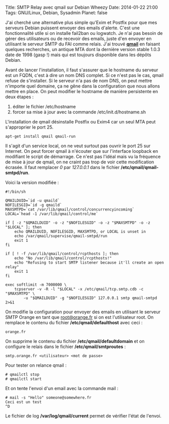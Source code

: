 Title: SMTP Relay avec qmail sur Debian Wheezy
Date: 2014-01-22 21:00
Tags: GNU/Linux, Debian, Sysadmin
Planet: false

J'ai cherché une alternative plus simple qu'Exim et Postfix pour que mes
serveurs Debian puissent envoyer des emails d'alerte. C'est une fonctionnalité
utile si on installe fail2ban ou logwatch. Je n'ai pas besoin de gérer des
utilisateurs ou de recevoir des emails, juste d'en envoyer en utilisant le
serveur SMTP du FAI comme relais. J'ai trouvé
[**qmail**](http://en.wikipedia.org/wiki/Qmail) en faisant quelques recherches,
un antique MTA dont la dernière version stable 1.0.3 date de 1998 (gasp !) mais
qui est toujours disponible dans les dépôts Debian.

Avant de lancer l'installation, il faut s'assurer que le hostname du serveur
est un FQDN, c'est à dire un nom DNS complet. Si ce n'est pas le cas, qmail
refuse de s'installer.  Si le serveur n'a pas de nom DNS, on peut mettre
n'importe quel domaine, ça ne gêne dans la configuration que nous allons mettre
en place. On peut modifier le hostname de manière persistente en deux étapes :

1. éditer le fichier /etc/hostname
2. forcer sa mise à jour avec la commande /etc/init.d/hostname.sh

L'installation de qmail désinstalle Postfix ou Exim4 car un seul MTA peut
s'approprier le port 25.

    apt-get install qmail qmail-run

Il s'agit d'un service local, on ne veut surtout pas ouvrir le port 25 sur
Internet. On peut forcer qmail à n'écouter que sur l'interface loopback en
modifiant le script de démarrage. Ce n'est pas l'idéal mais vu la fréquence de
mise à jour de qmail, on ne craint pas trop de voir cette modification écrasée.
Il faut remplacer *0* par *127.0.0.1* dans le fichier
**/etc/qmail/qmail-smtpd/run**. 

Voici la version modifiée :

    #!/bin/sh

    QMAILDUID=`id -u qmaild`
    NOFILESGID=`id -g qmaild`
    MAXSMTPD=`cat /var/lib/qmail/control/concurrencyincoming`
    LOCAL=`head -1 /var/lib/qmail/control/me`

    if [ -z "$QMAILDUID" -o -z "$NOFILESGID" -o -z "$MAXSMTPD" -o -z "$LOCAL" ]; then
        echo QMAILDUID, NOFILESGID, MAXSMTPD, or LOCAL is unset in
        echo /var/qmail/supervise/qmail-smtpd/run
        exit 1
    fi

    if [ ! -f /var/lib/qmail/control/rcpthosts ]; then
        echo "No /var/lib/qmail/control/rcpthosts!"
        echo "Refusing to start SMTP listener because it'll create an open relay"
        exit 1
    fi

    exec softlimit -m 7000000 \
        tcpserver -v -R -l "$LOCAL" -x /etc/qmail/tcp.smtp.cdb -c "$MAXSMTPD" \
            -u "$QMAILDUID" -g "$NOFILESGID" 127.0.0.1 smtp qmail-smtpd 2>&1

On modifie la configuration pour envoyer des emails en utilisant le serveur
SMTP Orange en tant que root@orange.fr si on est l'utilisateur root. On
remplace le contenu du fichier **/etc/qmail/defaulthost** avec ceci :

    orange.fr

On supprime le contenu du fichier **/etc/qmail/defaultdomain** et on configure
le relais dans le fichier **/etc/qmail/smtproutes** :

    smtp.orange.fr <utilisateur> <mot de passe>

Pour tester on relance qmail :

    # qmailctl stop 
    # qmailctl start

Et on tente l'envoi d'un email avec la commande mail :

    # mail -s "Hello" someone@somewhere.fr
    Ceci est un test
    ^D

Le fichier de log **/var/log/qmail/current** permet de vérifier l'état de l'envoi.
